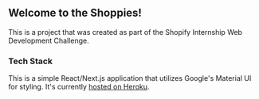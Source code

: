 ## Welcome to the Shoppies!

This is a project that was created as part of the Shopify Internship Web Development Challenge.

### Tech Stack

This is a simple React/Next.js application that utilizes Google's Material UI for styling. It's currently [hosted on Heroku](https://mattys-shoppies.herokuapp.com/).
